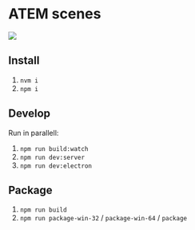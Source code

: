 # ATEM scenes

![](https://i.imgur.com/9yljNOv.png)

## Install
1. `nvm i`
1. `npm i`

## Develop
Run in parallell:
1. `npm run build:watch`
1. `npm run dev:server`
1. `npm run dev:electron`

## Package
1. `npm run build`
1. `npm run package-win-32` / `package-win-64` / `package`
